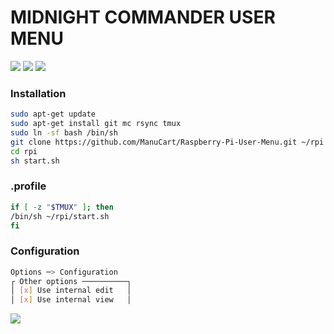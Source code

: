 
# MIDNIGHT COMMANDER USER MENU

[![](https://img.shields.io/badge/rpi-raspberry_pi-c51a4a.svg?style=for-the-badge)](https://www.raspberrypi.org/downloads/raspbian/)
[![](https://img.shields.io/badge/mc-midnight_commander-blue.svg?style=for-the-badge)](https://github.com/MidnightCommander/mc)
[![](https://img.shields.io/badge/tm-tmux-green.svg?style=for-the-badge)](https://github.com/tmux/tmux)

### Installation

```bash
sudo apt-get update
sudo apt-get install git mc rsync tmux
sudo ln -sf bash /bin/sh
git clone https://github.com/ManuCart/Raspberry-Pi-User-Menu.git ~/rpi
cd rpi
sh start.sh
```


### .profile
```bash
if [ -z "$TMUX" ]; then
/bin/sh ~/rpi/start.sh
fi
```


### Configuration

```bash
Options ─> Configuration
┌ Other options ──────────┐
│ [x] Use internal edit   │
│ [x] Use internal view   │
```

[![](https://img.shields.io/badge/(c)_2014--2020-MIT-yellow.svg?style=for-the-badge)](https://opensource.org/licenses/MIT)

